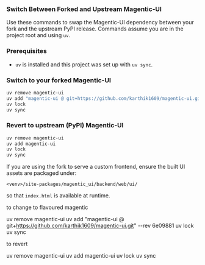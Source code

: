### Switch Between Forked and Upstream Magentic-UI

Use these commands to swap the Magentic-UI dependency between your fork and the upstream PyPI release. Commands assume you are in the project root and using `uv`.

### Prerequisites
- `uv` is installed and this project was set up with `uv sync`.

### Switch to your forked Magentic-UI
```bash
uv remove magentic-ui
uv add "magentic-ui @ git+https://github.com/karthik1609/magentic-ui.git" --rev 6e09881
uv lock
uv sync
```

### Revert to upstream (PyPI) Magentic-UI
```bash
uv remove magentic-ui
uv add magentic-ui
uv lock
uv sync
```

If you are using the fork to serve a custom frontend, ensure the built UI assets are packaged under:
```
<venv>/site-packages/magentic_ui/backend/web/ui/
```
so that `index.html` is available at runtime.

to change to flavoured magentic

uv remove magentic-ui
uv add "magentic-ui @ git+https://github.com/karthik1609/magentic-ui.git" --rev 6e09881
uv lock
uv sync

to revert

uv remove magentic-ui
uv add magentic-ui
uv lock
uv sync